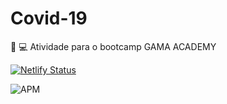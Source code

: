 # Covid-19
 :green_heart: :computer: Atividade para o bootcamp GAMA ACADEMY
 
[![Netlify Status](https://api.netlify.com/api/v1/badges/39501771-5ef6-4bf0-8719-c6608af760f4/deploy-status)](https://app.netlify.com/sites/contador-react-babel/deploys)

<img alt="APM" src="https://img.shields.io/apm/l/vim-mode?color=crimson&logo=none">
